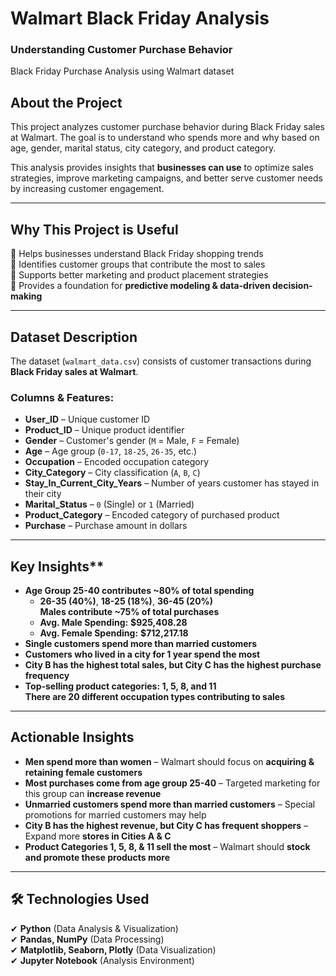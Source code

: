 # Walmart Black Friday Analysis
### Understanding Customer Purchase Behavior

Black Friday Purchase Analysis using Walmart dataset

## About the Project
This project analyzes customer purchase behavior during Black Friday sales at Walmart. The goal is to understand who spends more and why based on age, gender, marital status, city category, and product category. 

This analysis provides insights that **businesses can use** to optimize sales strategies, improve marketing campaigns, and better serve customer needs by increasing customer engagement.

---

## Why This Project is Useful
🔹 Helps businesses understand Black Friday shopping trends  
🔹 Identifies customer groups that contribute the most to sales  
🔹 Supports better marketing and product placement strategies  
🔹 Provides a foundation for **predictive modeling & data-driven decision-making**  

---


## Dataset Description
The dataset (`walmart_data.csv`) consists of customer transactions during **Black Friday sales at Walmart**. 

### Columns & Features:
- **User_ID** – Unique customer ID  
- **Product_ID** – Unique product identifier  
- **Gender** – Customer's gender (`M` = Male, `F` = Female)  
- **Age** – Age group (`0-17`, `18-25`, `26-35`, etc.)  
- **Occupation** – Encoded occupation category  
- **City_Category** – City classification (`A`, `B`, `C`)  
- **Stay_In_Current_City_Years** – Number of years customer has stayed in their city  
- **Marital_Status** – `0` (Single) or `1` (Married)  
- **Product_Category** – Encoded category of purchased product  
- **Purchase** – Purchase amount in dollars  

---

## Key Insights**
- **Age Group 25-40 contributes ~80% of total spending**
   - **26-35 (40%)**, **18-25 (18%)**, **36-45 (20%)**  
**Males contribute ~75% of total purchases**  
   -  **Avg. Male Spending:** **$925,408.28**  
   -  **Avg. Female Spending:** **$712,217.18**  
- **Single customers spend more than married customers**  
- **Customers who lived in a city for 1 year spend the most**  
- **City B has the highest total sales, but City C has the highest purchase frequency**  
- **Top-selling product categories: 1, 5, 8, and 11**  
**There are 20 different occupation types contributing to sales**  

---

## Actionable Insights
- **Men spend more than women** – Walmart should focus on **acquiring & retaining female customers**  
- **Most purchases come from age group 25-40** – Targeted marketing for this group can **increase revenue**  
- **Unmarried customers spend more than married customers** – Special promotions for married customers may help  
- **City B has the highest revenue, but City C has frequent shoppers** – Expand more **stores in Cities A & C**  
- **Product Categories 1, 5, 8, & 11 sell the most** – Walmart should **stock and promote these products more**  

---

## **🛠 Technologies Used**
✔ **Python** (Data Analysis & Visualization)  
✔ **Pandas, NumPy** (Data Processing)  
✔ **Matplotlib, Seaborn, Plotly** (Data Visualization)  
✔ **Jupyter Notebook** (Analysis Environment) 
